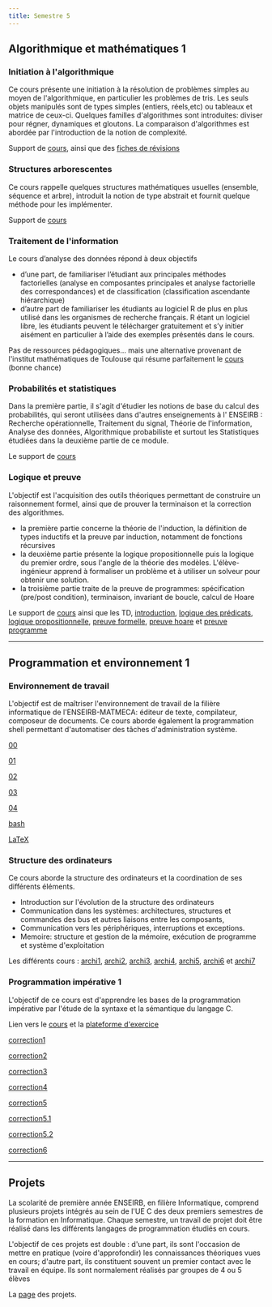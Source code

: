```yaml
---
title: Semestre 5
---
```


## <i class="fas fa-calculator"></i> Algorithmique et mathématiques 1

### Initiation à l'algorithmique

Ce cours présente une initiation à la résolution de problèmes simples au moyen
de l'algorithmique, en particulier les problèmes de tris. Les seuls objets
manipulés sont de types simples (entiers, réels,etc) ou tableaux et matrice de
ceux-ci. Quelques familles d'algorithmes sont introduites: diviser pour régner,
dynamiques et gloutons. La comparaison d'algorithmes est abordée par
l'introduction de la notion de complexité.

Support de
[cours](http://www.apprendre-en-ligne.net/info/bibliotheque/initiation-algorithmique.pdf),
ainsi que des [fiches de
révisions](https://drive.google.com/file/d/1-SemWVRsfUbeEjiQ5UYnzp4yw0mdMLHn/view)

### Structures arborescentes

Ce cours rappelle quelques structures mathématiques usuelles (ensemble, séquence
et arbre), introduit la notion de type abstrait et fournit quelque méthode pour
les implémenter.

Support de
[cours](http://www.mohamedelafrit.com/education/ENSEIRB/Graphes/notes22Novembre2006.pdf)

### Traitement de l'information

Le cours d’analyse des données répond à deux objectifs

+ d’une part, de familiariser l’étudiant aux principales méthodes factorielles
  (analyse en composantes principales et analyse factorielle des correspondances)
  et de classification (classification ascendante hiérarchique)
+ d’autre part de familiariser les étudiants au logiciel R de plus en plus
  utilisé dans les organismes de recherche français. R étant un logiciel libre,
  les étudiants peuvent le télécharger gratuitement et s’y initier aisément en
  particulier à l’aide des exemples présentés dans le cours.

Pas de ressources pédagogiques... mais une alternative provenant de l'institut
mathématiques de Toulouse qui résume parfaitement le
[cours](./img/asdm.pdf) (bonne chance)

### Probabilités et statistiques

Dans la première partie, il s'agit d'étudier les notions de base du calcul des
probabilités, qui seront utilisées dans d'autres enseignements à l' ENSEIRB :
Recherche opérationnelle, Traitement du signal, Théorie de l'information,
Analyse des données, Algorithmique probabiliste et surtout les Statistiques
étudiées dans la deuxième partie de ce module.

Le support de [cours](./img/probas.pdf)

### Logique et preuve

L'objectif est l'acquisition des outils théoriques permettant de construire un
raisonnement formel, ainsi que de prouver la terminaison et la correction des
algorithmes.

+ la première partie concerne la théorie de l'induction, la définition de types
  inductifs et la preuve par induction, notamment de fonctions récursives
+ la deuxième partie présente la logique propositionnelle puis la logique du
  premier ordre, sous l'angle de la théorie des modèles. L'élève-ingénieur
  apprend à formaliser un problème et à utiliser un solveur pour obtenir une
  solution.
+ la troisième partie traite de la preuve de programmes: spécification (pre/post
  condition), terminaison, invariant de boucle, calcul de Hoare

Le support de [cours](./img/poly-if107-etd.pdf) ainsi que les TD,
[introduction](./img/td-induction.etd.pdf), [logique des
prédicats](./img/td-logique-predicats.etd.pdf), [logique
propositionnelle](./img/td-logique-propositionnelle.etd.pdf), [preuve
formelle](./img/td-preuve-formelle.etd.pdf), [preuve
hoare](./img/td-preuve-hoare.etd.pdf) et [preuve programme](./img/td-preuve-programme.etd.pdf)

---

## <i class="fas fa-code"></i> Programmation et environnement 1

### Environnement de travail

L'objectif est de maîtriser l'environnement de travail de la filière
informatique de l'ENSEIRB-MATMECA: éditeur de texte, compilateur, composeur de
documents. Ce cours aborde également la programmation shell permettant
d'automatiser des tâches d'administration système.

[00](http://mfaverge.vvv.enseirb-matmeca.fr/wordpress/wp-content/cours/IF104/00-introduction.pdf)

[01](./img/01.pdf)

[02](./img/02.pdf)

[03](./img/03.pdf)

[04](./img/04.pdf)

[bash](./img/Bash.tar.xz)

[LaTeX](./img/LaTeX.tar.xz)

### Structure des ordinateurs

Ce cours aborde la structure des ordinateurs et la coordination de ses
différents éléments.

+ Introduction sur l'évolution de la structure des ordinateurs
+ Communication dans les systèmes: architectures, structures et commandes des
  bus et autres liaisons entre les composants,
+ Communication vers les périphériques, interruptions et exceptions.
+ Memoire: structure et gestion de la mémoire, exécution de programme et système
  d'exploitation

Les différents cours : [archi1](./img/archi-1.pdf),
[archi2](./img/archi-2.pdf), [archi3](./img/archi-3.pdf),
[archi4](./img/archi-4.pdf), [archi5](./img/archi-5.pdf),
[archi6](./img/archi-6.pdf) et [archi7](./img/archi-7.pdf)

### Programmation impérative 1

L'objectif de ce cours est d'apprendre les bases de la programmation impérative
par l'étude de la syntaxe et la sémantique du langage C.

Lien vers le [cours](https://www.labri.fr/perso/fmoranda/slides/pg101.html#/) et
la [plateforme d'exercice](https://thor.enseirb-matmeca.fr:4443/)

[correction1](./img/feuille1.tar.xz)

[correction2](./img/feuille2.tar.xz)

[correction3](./img/feuille3.tar.xz)

[correction4](./img/feuille4.tar.xz)

[correction5](./img/feuille5.tar.xz)

[correction5.1](./img/feuille5-1.tar.xz)

[correction5.2](./img/feuille5-2.tar.xz)

[correction6](./img/feuille6.tar.xz)

---

## Projets

La scolarité de première année ENSEIRB, en filière Informatique, comprend
plusieurs projets intégrés au sein de l'UE C des deux premiers semestres de la
formation en Informatique. Chaque semestre, un travail de projet doit être
réalisé dans les différents langages de programmation étudiés en cours.

L'objectif de ces projets est double : d'une part, ils sont l'occasion de mettre
en pratique (voire d'approfondir) les connaissances théoriques vues en cours;
d'autre part, ils constituent souvent un premier contact avec le travail en
équipe. Ils sont normalement réalisés par groupes de 4 ou 5 élèves

La
[page](https://www.labri.fr/perso/renault/working/teaching/projets/projets.php)
des projets.
